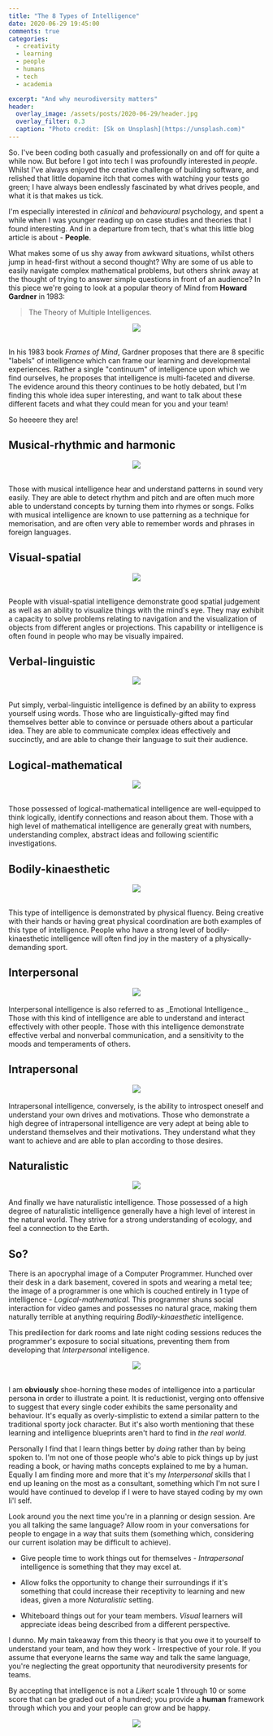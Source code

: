 ```yaml
---
title: "The 8 Types of Intelligence"
date: 2020-06-29 19:45:00
comments: true
categories:
  - creativity
  - learning
  - people
  - humans
  - tech
  - academia

excerpt: "And why neurodiversity matters"
header:
  overlay_image: /assets/posts/2020-06-29/header.jpg
  overlay_filter: 0.3
  caption: "Photo credit: [Sk on Unsplash](https://unsplash.com)"
---
```


So. I've been coding both casually and professionally on and off for quite a while now. But before I got into tech I was profoundly interested in _people_. Whilst I've always enjoyed the
creative challenge of building software, and relished that little dopamine itch that comes with
watching your tests go green; I have always been endlessly fascinated by what drives people,
and what it is that makes us tick.

I'm especially interested in _clinical_ and _behavioural_ psychology, and spent a while
when I was younger reading up on case studies and theories that I found interesting. And in a
departure from tech, that's what this little blog article is about - **People**.

What makes some of us shy away from awkward situations, whilst others jump in head-first without
a second thought? Why are some of us able to easily navigate complex mathematical problems, but
others shrink away at the thought of trying to answer simple questions in front of an audience?
In this piece we're going to look at a popular theory of Mind from **Howard Gardner** in 1983:

> The Theory of Multiple Intelligences.

<center>
  <img src="{{site.url}}/assets/posts/2020-06-29/multiple.jpg">
</center>

<br/>

In his 1983 book _Frames of Mind_, Gardner proposes that there are 8 specific "labels" of
intelligence which can frame our learning and developmental experiences. Rather a single
"continuum" of intelligence upon which we find ourselves, he proposes that intelligence is
multi-faceted and diverse. The evidence around this theory continues to be hotly debated, but
I'm finding this whole idea super interesting, and want to talk about these different facets
and what they could mean for you and your team!

So heeeere they are!

## Musical-rhythmic and harmonic

<center>
  <img src="{{site.url}}/assets/posts/2020-06-29/music.jpg">
</center>

<br/>

Those with musical intelligence hear and understand patterns in sound very easily. They are able
to detect rhythm and pitch and are often much more able to understand concepts by turning them
into rhymes or songs. Folks with musical intelligence are known to use patterning as a technique
for memorisation, and are often very able to remember words and phrases in foreign languages.

## Visual-spatial

<center>
  <img src="{{site.url}}/assets/posts/2020-06-29/shapes.jpg">
</center>

<br/>

People with visual-spatial intelligence demonstrate good spatial judgement as well as an ability
to visualize things with the mind's eye. They may exhibit a capacity to solve problems relating
to navigation and the visualization of objects from different angles or projections. This
capability or intelligence is often found in people who may be visually impaired.

## Verbal-linguistic

<center>
  <img src="{{site.url}}/assets/posts/2020-06-29/verbal.jpg">
</center>

<br/>

Put simply, verbal-linguistic intelligence is defined by an ability to express yourself using
words. Those who are linguistically-gifted may find themselves better able to convince or
persuade others about a particular idea. They are able to communicate complex ideas effectively
and succinctly, and are able to change their language to suit their audience.

## Logical-mathematical

<center>
  <img src="{{site.url}}/assets/posts/2020-06-29/maths.jpg">
</center>

<br/>

Those possessed of logical-mathematical intelligence are well-equipped to think logically,
identify connections and reason about them. Those with a high level of mathematical intelligence
are generally great with numbers, understanding complex, abstract ideas and following
scientific investigations.

## Bodily-kinaesthetic

<center>
  <img src="{{site.url}}/assets/posts/2020-06-29/dance.jpg">
</center>

<br/>

This type of intelligence is demonstrated by physical fluency. Being creative with their
hands or having great physical coordination are both examples of this type of intelligence.
People who have a strong level of bodily-kinaesthetic intelligence will often find joy in
the mastery of a physically-demanding sport.

## Interpersonal

<center>
  <img src="{{site.url}}/assets/posts/2020-06-29/social.jpg">
</center>

<br/>
Interpersonal intelligence is also referred to as _Emotional Intelligence._ Those with this
kind of intelligence are able to understand and interact effectively with other people.
Those with this intelligence demonstrate effective verbal and nonverbal communication, and
a sensitivity to the moods and temperaments of others.

## Intrapersonal

<center>
  <img src="{{site.url}}/assets/posts/2020-06-29/lonely.jpg">
</center>

<br/>
Intrapersonal intelligence, conversely, is the ability to introspect oneself and understand
your own drives and motivations. Those who demonstrate a high degree of intrapersonal
intelligence are very adept at being able to understand themselves and their motivations. They
understand what they want to achieve and are able to plan according to those desires.

## Naturalistic

<center>
  <img src="{{site.url}}/assets/posts/2020-06-29/nature.jpg">
</center>

<br/>
And finally we have naturalistic intelligence. Those possessed of a high degree of naturalistic
intelligence generally have a high level of interest in the natural world. They strive for a
strong understanding of ecology, and feel a connection to the Earth.

## So?

There is an apocryphal image of a Computer Programmer. Hunched over their desk in a dark
basement, covered in spots and wearing a metal tee; the image of a programmer is one which is
couched entirely in 1 type of intelligence - _Logical-mathematical_. This programmer shuns
social interaction for video games and possesses no natural grace, making them naturally
terrible at anything requiring _Bodily-kinaesthetic_ intelligence.

This predilection for dark rooms and late night coding sessions reduces the programmer's
exposure to social situations, preventing them from developing that _Interpersonal_
intelligence.

<center>
  <img src="{{site.url}}/assets/posts/2020-06-29/nerd.jpg">
</center>

<br/>

I am **obviously** shoe-horning these modes of intelligence into a particular persona in order
to illustrate a point. It is reductionist, verging onto offensive to suggest that every single
coder exhibits the same personality and behaviour. It's equally as overly-simplistic to extend
a similar pattern to the traditional sporty jock character. But it's also worth mentioning that
these learning and intelligence blueprints aren't hard to find in _the real world_.

Personally I find that I learn things better by _doing_ rather than by being spoken to. I'm not
one of those people who's able to pick things up by just reading a book, or having maths
concepts explained to me by a human. Equally I am finding more and more that it's my
_Interpersonal_ skills that I end up leaning on the most as a consultant, something which I'm
not sure I would have continued to develop if I were to have stayed coding by my own li'l self.

Look around you the next time you're in a planning or design session. Are you all talking
the same language? Allow room in your conversations for people to engage in a way that suits
them (something which, considering our current isolation may be difficult to achieve). 

- Give people time to work things out for themselves - _Intrapersonal_ intelligence is something that they may excel at.

- Allow folks the opportunity to change their surroundings if it's something that could increase their receptivity to learning and new ideas, given a more _Naturalistic_ setting.

- Whiteboard things out for your team members. _Visual_ learners will appreciate ideas being described from a different perspective.

I dunno. My main takeaway from this theory is that you owe it to yourself to understand your team, and how they work - Irrespective of your role. If you assume that everyone learns the 
same way and talk the same language, you're neglecting the great opportunity that 
neurodiversity presents for teams.

By accepting that intelligence is not a _Likert_ scale 1 through 10 or some score that can be
graded out of a hundred; you provide a **human** framework through which you and your people
can grow and be happy.

<center>
  <img src="{{site.url}}/assets/posts/2020-06-29/happy.jpg">
</center>